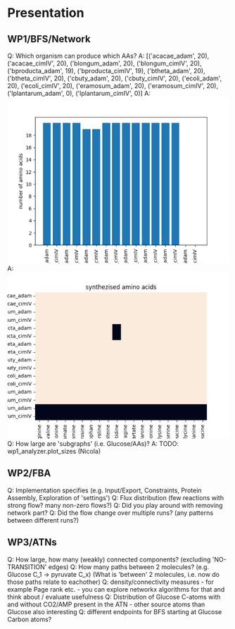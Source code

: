 # Presentation

## WP1/BFS/Network
Q: Which organism can produce which AAs?
A: [('acacae_adam', 20), ('acacae_cimIV', 20), ('blongum_adam', 20), ('blongum_cimIV', 20), ('bproducta_adam', 19), ('bproducta_cimIV', 19), ('btheta_adam', 20), ('btheta_cimIV', 20), ('cbuty_adam', 20), ('cbuty_cimIV', 20), ('ecoli_adam', 20), ('ecoli_cimIV', 20), ('eramosum_adam', 20), ('eramosum_cimIV', 20), ('lplantarum_adam', 0), ('lplantarum_cimIV', 0)]
A: ![Bar Plot](output/plots/species_medium_aa_bar_plot.png)
A: ![Heatmap](output/plots/species_medium_aa_heatmap.png)
Q: How large are 'subgraphs' (i.e. Glucose/AAs)?
A: TODO: wp1_analyzer.plot_sizes (Nicola)

## WP2/FBA
Q: Implementation specifies (e.g. Input/Export, Constraints, Protein Assembly, Exploration of 'settings')
Q: Flux distribution (few reactions with strong flow? many non-zero flows?)
Q: Did you play around with removing network part?
Q: Did the flow change over multiple runs? (any patterns between different runs?)

## WP3/ATNs
Q: How large, how many (weakly) connected components? (excluding 'NO-TRANSITION' edges)
Q: How many paths between 2 molecules? (e.g. Glucose C_1 -> pyruvate C_x) (What is 'between' 2 molecules, i.e. now do those paths relate to eachother)
Q: density/connectivity measures
    - for example Page rank etc. 
    - you can explore networkx algorithms for that and think about / evaluate usefulness
Q: Distribution of Glucose C-atoms with and without CO2/AMP present in the ATN
    - other source atoms than Glucose also interesting
Q: different endpoints for BFS starting at Glucose Carbon atoms?